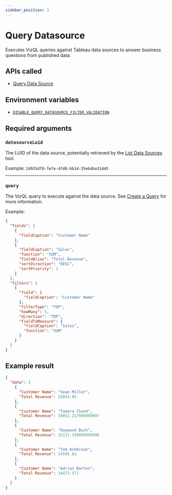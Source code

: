 ```yaml
---
sidebar_position: 3
---
```


# Query Datasource

Executes VizQL queries against Tableau data sources to answer business questions from published
data.

## APIs called

- [Query Data Source](https://help.tableau.com/current/api/vizql-data-service/en-us/reference/index.html#tag/HeadlessBI/operation/QueryDatasource)

## Environment variables

- [`DISABLE_QUERY_DATASOURCE_FILTER_VALIDATION`](../../configuration/mcp-config/env-vars.md#disable_query_datasource_filter_validation)

## Required arguments

### `datasourceLuid`

The LUID of the data source, potentially retrieved by the [List Data Sources](list-datasources.md)
tool.

Example: `2d935df8-fe7e-4fd8-bb14-35eb4ba31d45`

<hr />

### `query`

The VizQL query to execute against the data source. See
[Create a Query](https://help.tableau.com/current/api/vizql-data-service/en-us/docs/vds_create_queries.html)
for more information.

Example:

```json
{
  "fields": [
    {
      "fieldCaption": "Customer Name"
    },
    {
      "fieldCaption": "Sales",
      "function": "SUM",
      "fieldAlias": "Total Revenue",
      "sortDirection": "DESC",
      "sortPriority": 1
    }
  ],
  "filters": [
    {
      "field": {
        "fieldCaption": "Customer Name"
      },
      "filterType": "TOP",
      "howMany": 5,
      "direction": "TOP",
      "fieldToMeasure": {
        "fieldCaption": "Sales",
        "function": "SUM"
      }
    }
  ]
}
```

## Example result

```json
{
  "data": [
    {
      "Customer Name": "Sean Miller",
      "Total Revenue": 25043.05
    },
    {
      "Customer Name": "Tamara Chand",
      "Total Revenue": 19052.217999999997
    },
    {
      "Customer Name": "Raymond Buch",
      "Total Revenue": 15117.338999999998
    },
    {
      "Customer Name": "Tom Ashbrook",
      "Total Revenue": 14595.62
    },
    {
      "Customer Name": "Adrian Barton",
      "Total Revenue": 14473.571
    }
  ]
}
```
